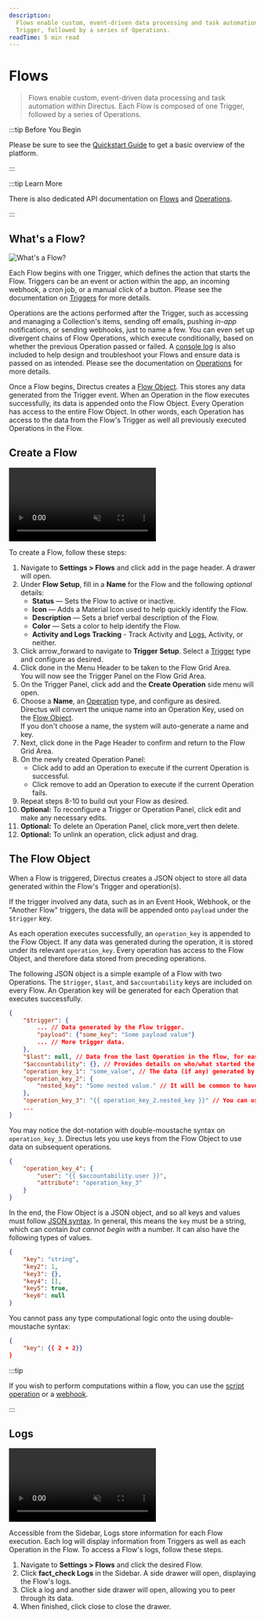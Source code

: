 ```yaml
---
description:
  Flows enable custom, event-driven data processing and task automation within Directus. Each Flow is composed of one
  Trigger, followed by a series of Operations.
readTime: 5 min read
---
```


# Flows

> Flows enable custom, event-driven data processing and task automation within Directus. Each Flow is composed of one
> Trigger, followed by a series of Operations.

:::tip Before You Begin

Please be sure to see the [Quickstart Guide](/getting-started/quickstart.md) to get a basic overview of the platform.

:::

:::tip Learn More

There is also dedicated API documentation on [Flows](/reference/system/flows) and
[Operations](/reference/system/operations).

:::

## What's a Flow?

<!--
Make this more narrative.
One-liner description. A flow is a trigger, followed by a tree operations.
With a Flows Object.
Control Flow: Success and Failure of operations create a tree.
-->

![What's a Flow?](https://cdn.directus.io/docs/v9/configuration/flows/flows/flows-20220603A/whats-a-flow-20220603A.webp)

Each Flow begins with one Trigger, which defines the action that starts the Flow. Triggers can be an event or action
within the app, an incoming webhook, a cron job, or a manual click of a button. Please see the documentation on
[Triggers](/configuration/flows/triggers) for more details.

Operations are the actions performed after the Trigger, such as accessing and managing a Collection's items, sending off
emails, pushing _in-app_ notifications, or sending webhooks, just to name a few. You can even set up divergent chains of
Flow Operations, which execute conditionally, based on whether the previous Operation passed or failed. A
[console log](/configuration/flows/operations#log-to-console) is also included to help design and troubleshoot your
Flows and ensure data is passed on as intended. Please see the documentation on
[Operations](/configuration/flows/operations) for more details.

Once a Flow begins, Directus creates a [Flow Object](#the-flow-object). This stores any data generated from the Trigger
event. When an Operation in the flow executes successfully, its data is appended onto the Flow Object. Every Operation
has access to the entire Flow Object. In other words, each Operation has access to the data from the Flow's Trigger as
well all previously executed Operations in the Flow.

## Create a Flow

<video autoplay playsinline muted loop controls title="Create a Flow">
	<source src="https://cdn.directus.io/docs/v9/configuration/flows/flows/flows-20220603A/create-a-flow-20220603A.mp4" type="video/mp4" />
</video>

To create a Flow, follow these steps:

1. Navigate to **Settings > Flows** and click <span mi btn>add</span> in the page header. A drawer will open.
2. Under **Flow Setup**, fill in a **Name** for the Flow and the following _optional_ details:
   - **Status** — Sets the Flow to active or inactive.
   - **Icon** — Adds a Material Icon used to help quickly identify the Flow.
   - **Description** — Sets a brief verbal description of the Flow.
   - **Color** — Sets a color to help identify the Flow.
   - **Activity and Logs Tracking** - Track Activity and [Logs](#logs), Activity, or neither.
3. Click <span mi btn>arrow_forward</span> to navigate to **Trigger Setup**. Select a
   [Trigger](/configuration/flows/triggers) type and configure as desired.
4. Click <span mi btn>done</span> in the Menu Header to be taken to the Flow Grid Area.\
   You will now see the Trigger Panel on the Flow Grid Area.
5. On the Trigger Panel, click <span mi>add</span> and the **Create Operation** side menu will open.
6. Choose a **Name**, an [Operation](/configuration/flows/operations) type, and configure as desired.\
   Directus will convert the unique name into an Operation Key, used on the [Flow Object](#the-flow-object).\
   If you don't choose a name, the system will auto-generate a name and key.
7. Next, click <span mi btn>done</span> in the Page Header to confirm and return to the Flow Grid Area.
8. On the newly created Operation Panel:
   - Click <span mi icon>add</span> to add an Operation to execute if the current Operation is successful.
   - Click <span mi icon>remove</span> to add an Operation to execute if the current Operation fails.
9. Repeat steps 8-10 to build out your Flow as desired.
10. **Optional:** To reconfigure a Trigger or Operation Panel, click <span mi icon>edit</span> and make any necessary
    edits.
11. **Optional:** To delete an Operation Panel, click <span mi icon>more_vert</span> then
    <span mi icon dngr>delete</span>.
12. **Optional:** To unlink an operation, click <span mi icon prmry>adjust</span> and drag.

## The Flow Object

When a Flow is triggered, Directus creates a JSON object to store all data generated within the Flow's Trigger and
operation(s).

If the trigger involved any data, such as in an Event Hook, Webhook, or the "Another Flow" triggers, the data will be
appended onto `payload` under the `$trigger` key.

As each operation executes successfully, an `operation_key` is appended to the Flow Object. If any data was generated
during the operation, it is stored under its relevant `operation_key`. Every operation has access to the Flow Object,
and therefore data stored from preceding operations.

The following JSON object is a simple example of a Flow with two Operations. The `$trigger`, `$last`, and
`$accountability` keys are included on every Flow. An Operation key will be generated for each Operation that executes
successfully.

```json
{
	"$trigger": {
		... // Data generated by the Flow trigger.
		"payload": {"some_key": "Some payload value"}
		... // More trigger data.
	},
	"$last": null, // Data from the last Operation in the flow, for easy access! Assigned NULL if no data is generated in last operation.
	"$accountability": {}, // Provides details on who/what started the flow.
	"operation_key_1": "some_value", // The data (if any) generated by the operation.
	"operation_key_2": {
		"nested_key": "Some nested value." // It will be common to have deeply nested JSON.
	},
	"operation_key_3": "{{ operation_key_2.nested_key }}" // You can use dot notation on triggers and operations to fetch values within the Flow Object.
	...
}
```

You may notice the dot-notation with double-moustache syntax on `operation_key_3`. Directus lets you use keys from the
Flow Object to use data on subsequent operations.

```json
{
	"operation_key_4": {
		"user": "{{ $accountability.user }}",
		"attribute": "operation_key_3"
	}
}
```

<!--
$trigger
$last
$accountability
-->

In the end, the Flow Object is a JSON object, and so all keys and values must follow
[JSON syntax](https://www.w3schools.com/js/js_json_syntax.asp). In general, this means the `key` must be a string, which
can contain _but cannot begin with_ a number. It can also have the following types of values.

```json
{
	"key": "string",
	"key2": 1,
	"key3": {},
	"key4": [],
	"key5": true,
	"key6": null
}
```

You cannot pass any type computational logic onto the using double-moustache syntax:

```json
{
	"key": {{ 2 + 2}}
}
```

:::tip

If you wish to perform computations within a flow, you can use the
[script operation](/configuration/flows/operations.md#script) or a
[webhook](/configuration/flows/operations.md#webhook).

:::

## Logs

<video autoplay playsinline muted loop controls title="">
	<source src="https://cdn.directus.io/docs/v9/configuration/flows/flows/flows-20220603A/logs-20220603A.mp4" type="video/mp4" />
</video>

Accessible from the Sidebar, Logs store information for each Flow execution. Each log will display information from
Triggers as well as each Operation in the Flow. To access a Flow's logs, follow these steps.

1. Navigate to **Settings > Flows** and click the desired Flow.
2. Click **<span mi icon prmry>fact_check</span> Logs** in the Sidebar. A side drawer will open, displaying the Flow's
   logs.
3. Click a log and another side drawer will open, allowing you to peer through its data.
4. When finished, click <span mi btn muted>close</span> to close the drawer.
